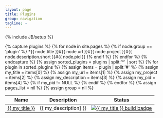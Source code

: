 ```yaml
---
layout: page
title: Plugins
group: navigation
tagline: ~
---
```

{% include JB/setup %}

<table>
<thead>
<tr><th>Name</th><th>Description</th><th>Status</th></tr>
</thead>
<tbody>
{% capture plugins %}
  {% for node in site.pages %}
    {% if node.group == 'plugin' %}
      *{{ node.title }}#{{ node.url }}#{{ node.project }}#{{ node.description.short }}#{{ node.pid }}
    {% endif %}
  {% endfor %}
{% endcapture %}
{% assign sorted_plugins = plugins | split:'*' | sort %}
{% for plugin in sorted_plugins %}
  {% assign items = plugin | split:'#' %}
  {% assign my_title       = items[0] %}
  {% assign my_url         = items[1] %}
  {% assign my_project     = items[2] %}
  {% assign my_description = items[3] %}
  {% assign my_pid         = items[4] %}
  {% if my_pid != NULL %}
    <tr>
    <td><a href="{{ BASE_PATH }}{{ my_url | remove: "/index.html" }}">{{ my_title }}</a></td>
    <td>{{ my_description] }}</td>
    <td><a href="{{ my_project }}"><img alt="{{ my_title }} build badge" src="https://ci.gitlab.com/projects/{{ my_pid }}/status.png?ref=master" /></a>
    </tr>
  {% endif %}
{% endfor %}
{% assign pages_list = nil %}
{% assign group = nil %}
</tbody>
</table>
